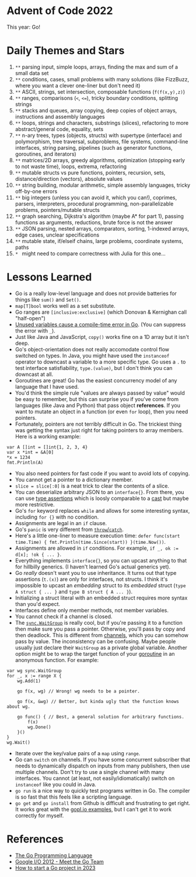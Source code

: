 # Advent of Code 2022
 
This year: Go!

# Daily Themes and Stars

1. `**` parsing input, simple loops, arrays, finding the max and sum of a small data set
2. `**` conditions, cases, small problems with many solutions (like FizzBuzz, where you want a clever one-liner but don't need it)
3. `**` ASCII, strings, set intersection, composable functions (`f(f(x,y),z)`)
4. `**` ranges, comparisons (`<`, `<=`), tricky boundary conditions, splitting strings
5. `**` stacks and queues, array copying, deep copies of object arrays, instructions and assembly languages
6. `**` loops, strings and characters, substrings (slices), refactoring to more abstract/general code, equality, sets
7. `**` n-ary trees, types (objects, structs) with supertype (interface) and polymorphism, tree traversal, subproblems, file systems, command-line interfaces, string parsing, pipelines (such as generator functions, goroutines, and iterators)
8. `**` matrices/2D arrays, greedy algorithms, optimization (stopping early to not waste time), loops, extrema, refactoring
9. `**` mutable structs vs pure functions, pointers, recursion,  sets, distance/direction (vectors), absolute values
10. `**` string building, modular arithmetic, simple assembly languages, tricky off-by-one errors
11. `**` big integers (unless you can avoid it, which you can!), coprimes, parsers, interpreters, procedural programming, non-parallelizable problems, pointers/mutable structs
12. `**` graph searching, Dijkstra's algorithm (maybe A* for part 1), passing functions as arguments, reductions, brute force is not the answer
13. `**` JSON parsing, nested arrays, comparators, sorting, 1-indexed arrays, edge cases, unclear specifications
14. `**` mutable state, if/elseif chains, large problems, coordinate systems, paths
15. `* ` might need to compare correctness with Julia for this one...

# Lessons Learned
* Go is a really low-level language and does not provide batteries for things like `sum()` and `Set()`.
* `map[T]bool` works well as a set substitute.
* Go ranges are `[inclusive:exclusive]` (which Donovan & Kernighan call "half-open")
* [Unused variables cause a compile-time error in Go](https://go.dev/doc/faq#unused_variables_and_imports). (You can suppress the error with `_`).
* Just like Java and JavaScript, `copy()` works fine on a 1D array but it isn't deep.
* Go's object-orientation does not really accomodate control flow switched on types. In Java, you might have used the `instanceof` operator to downcast a variable to a more specific type. Go uses a `.` to test interface satisfiability, `type.(value)`, but I don't think you can downcast at all.
* Goroutines are great! Go has the easiest concurrency model of any language that I have used.
* You'd think the simple rule "values are always passed by value" would be easy to remember, but this can surprise you if you've come from languages (like Java and Python) that pass object **references**. If you want to mutate an object in a function (or even `for` loop), then you need pointers.
* Fortunately, pointers are not terribly difficult in Go. The trickiest thing was getting the syntax just right for taking pointers to array members. Here is a working example:

```
var A []int = []int{1, 2, 3, 4}
var x *int = &A[0]
*x = 1234
fmt.Println(A)
```

* You also need pointers for fast code if you want to avoid lots of copying.
* You cannot get a pointer to a dictionary member.
* `slice = slice[:0]` is a neat trick to clear the contents of a slice.
* You can deserialize arbitrary JSON to an `interface{}`. From there, you can use [type assertions](https://go.dev/tour/methods/15) which is loosly comparable to a [cast](https://docs.oracle.com/javase/tutorial/java/IandI/subclasses.html) but maybe more restrictive.
* Go's `for` keyword replaces `while` and allows for some interesting syntax, including `for {}` with no condition.
* Assignments are legal in an `if` clause.
* Go's `panic` is very different from [`throw`/`catch`](https://docs.oracle.com/javase/tutorial/essential/exceptions/throwing.html).
* Here's a little one-liner to measure execution time: `defer func(start time.Time) { fmt.Println(time.Since(start)) }(time.Now())`.
* Assignments are allowed in `if` conditions. For example, `if _, ok := d[x]; !ok { ... }`.
* Everything implements `interface{}`, so you can upcast anything to that for hillbilly generics. (I haven't learned Go's actual generics yet).
* Go *really* doesn't want you to use inheritance. It turns out that type assertions (`t.(x)`) are only for interfaces, not structs. I think it's impossible to upcast an *embedding* struct to its *embedded* struct (`type A struct { ... }` and `type B struct { A ... }`).
* Initializing a struct literal with an embedded struct requires more syntax than you'd expect.
* Interfaces define only member methods, not member variables.
* You cannot check if a channel is closed.
* The [`sync.WaitGroup`](https://pkg.go.dev/sync#WaitGroup) is really cool, but if you're passing it to a function then make sure you pass a pointer. Otherwise, you'll pass by copy and then deadlock. This is different from [channels](https://go.dev/tour/concurrency/2), which you can somehow pass by value. The inconsistency can be confusing. Maybe people usually just declare their `WaitGroup` as a private global variable. Another option might be to wrap the target function of your [goroutine](https://go.dev/tour/concurrency/1) in an anonymous function. For example:

```
var wg sync.WaitGroup
for _, x := range X {
    wg.Add(1)
    
    go f(x, wg) // Wrong! wg needs to be a pointer.

    go f(x, &wg) // Better, but kinda ugly that the function knows about wg.

    go func() { // Best, a general solution for arbitrary functions.
        f(x)
        wg.Done()
    }()
}
wg.Wait()
```

* Iterate over the key/value pairs of a `map` using `range`.
* Go can `switch` on channels. If you have some concurrent subscriber that needs to dynamically dispatch on inputs from many publishers, then use multiple channels. Don't try to use a single channel with many interfaces. You cannot (at least, not easily/idiomatically) switch on `instanceof` like you could in Java.
* `go run` is a nice way to quickly test programs written in Go. The compiler is so fast that this feels like a scripting language.
* `go get` and `go install` from Github is difficult and frustrating to get right. It works great with the [gopl.io examples](https://github.com/adonovan/gopl.io/), but I can't get it to work correctly for myself.

# References

* [The Go Programming Language](https://www.amazon.com/Programming-Language-Addison-Wesley-Professional-Computing/dp/0134190440/)
* [Google I/O 2012 - Meet the Go Team](https://www.youtube.com/watch?v=sln-gJaURzk)
* [How to start a Go project in 2023](https://boyter.org/posts/how-to-start-go-project-2023/)
